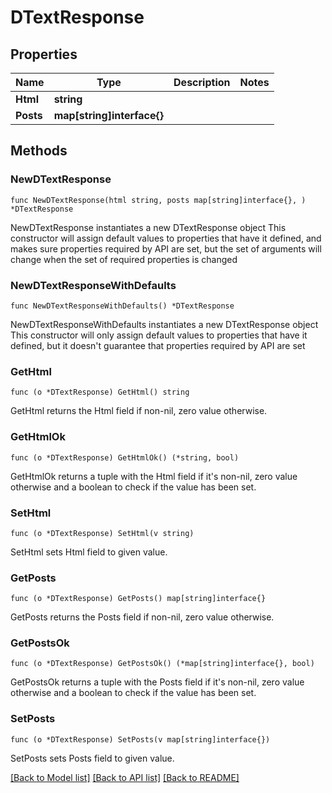 # DTextResponse

## Properties

Name | Type | Description | Notes
------------ | ------------- | ------------- | -------------
**Html** | **string** |  | 
**Posts** | **map[string]interface{}** |  | 

## Methods

### NewDTextResponse

`func NewDTextResponse(html string, posts map[string]interface{}, ) *DTextResponse`

NewDTextResponse instantiates a new DTextResponse object
This constructor will assign default values to properties that have it defined,
and makes sure properties required by API are set, but the set of arguments
will change when the set of required properties is changed

### NewDTextResponseWithDefaults

`func NewDTextResponseWithDefaults() *DTextResponse`

NewDTextResponseWithDefaults instantiates a new DTextResponse object
This constructor will only assign default values to properties that have it defined,
but it doesn't guarantee that properties required by API are set

### GetHtml

`func (o *DTextResponse) GetHtml() string`

GetHtml returns the Html field if non-nil, zero value otherwise.

### GetHtmlOk

`func (o *DTextResponse) GetHtmlOk() (*string, bool)`

GetHtmlOk returns a tuple with the Html field if it's non-nil, zero value otherwise
and a boolean to check if the value has been set.

### SetHtml

`func (o *DTextResponse) SetHtml(v string)`

SetHtml sets Html field to given value.


### GetPosts

`func (o *DTextResponse) GetPosts() map[string]interface{}`

GetPosts returns the Posts field if non-nil, zero value otherwise.

### GetPostsOk

`func (o *DTextResponse) GetPostsOk() (*map[string]interface{}, bool)`

GetPostsOk returns a tuple with the Posts field if it's non-nil, zero value otherwise
and a boolean to check if the value has been set.

### SetPosts

`func (o *DTextResponse) SetPosts(v map[string]interface{})`

SetPosts sets Posts field to given value.



[[Back to Model list]](../README.md#documentation-for-models) [[Back to API list]](../README.md#documentation-for-api-endpoints) [[Back to README]](../README.md)


